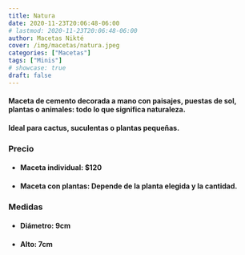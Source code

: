```yaml
---
title: Natura
date: 2020-11-23T20:06:48-06:00
# lastmod: 2020-11-23T20:06:48-06:00
author: Macetas Nikté
cover: /img/macetas/natura.jpeg
categories: ["Macetas"]
tags: ["Minis"]
# showcase: true
draft: false
---
```


#### Maceta de cemento decorada a mano con paisajes, puestas de sol, plantas o animales: todo lo que significa naturaleza.
#### Ideal para cactus, suculentas o plantas pequeñas.

###  Precio
- #### Maceta individual: $120
- #### Maceta con plantas: Depende de la planta elegida y la cantidad.

### Medidas
- #### Diámetro: 9cm
- #### Alto: 7cm
<!--more-->
